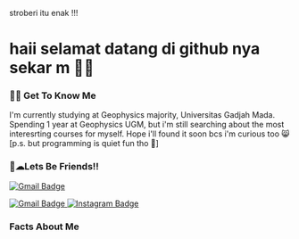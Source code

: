 stroberi itu enak !!!

# haii selamat datang di github nya sekar m 💨🌟

### 🙆‍♀️ Get To Know Me 
I'm currently studying at Geophysics majority, Universitas Gadjah Mada. Spending 1 year at Geophysics UGM, but i'm still searching about the most interesrting courses for myself. Hope i'll found it soon bcs i'm curious too 😸 [p.s. but programming is quiet fun tho 🧐]

### 💌☁Lets Be Friends!!
[![Gmail Badge](https://img.shields.io/badge/-sekarmelatiputripratiwi@mail.ugm.ac.id-c14438?style=flat&logo=Gmail&logoColor=white&link=mailto:sekarmelatiputripratiwi@mail.ugm.ac.id)](mailto:sekarmelatiputripratiwi@mail.ugm.ac.id)

 <a href="sekarmelatiputripratiwi@mail.ugm.ac.id">
    <img src="https://img.shields.io/badge/sekarmelatiputripratiwi-red?style=for-the-badge&logo=Gmail&logoColor=white" alt="Gmail Badge"/>
  </a>
 <a href="instagram.com/sekarrmpp">
    <img src="https://img.shields.io/badge/sekarrmpp-green?style=for-the-badge&logo=instagram&logoColor=white" alt="Instagram Badge"/>
  </a>
  
### Facts About Me 
